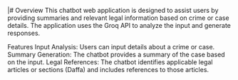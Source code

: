 |# Overview
This chatbot web application is designed to assist users by providing summaries and relevant legal information based on crime or case details. The application uses the Groq API to analyze the input and generate responses.

Features
Input Analysis: Users can input details about a crime or case.
Summary Generation: The chatbot provides a summary of the case based on the input.
Legal References: The chatbot identifies applicable legal articles or sections (Daffa) and includes references to those articles.
